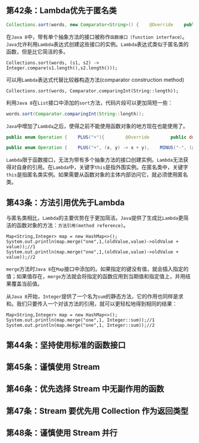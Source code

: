 
## 第42条：Lambda优先于匿名类

```java
Collections.sort(words, new Comparator<String>() {    @Override    public int compare(String s1, String s2) {        return Integer.compare(s1.length(),s2.length());    }});
```

在`Java 8`中，带有单个抽象方法的接口被称作`函数接口（function interface）`。`Java`允许利用`Lambda`表达式创建这些接口的实例。`Lambda`表达式类似于匿名类的函数，但是比它简洁的多。

```
Collections.sort(words, (s1, s2) -> Integer.compare(s1.length(),s2.length()));
```

可以用`Lambda`表达式代替比较器构造方法(comparator construction method)

```
Collections.sort(words, Comparator.comparingInt(String::length));
```

利用`Java 8`在`List`接口中添加的`sort`方法，代码片段可以更加简短一些：

```java
words.sort(Comparator.comparingInt(String::length));
```

`Java`中增加了`Lambda`之后，使得之前不能使用函数对象的地方现在也能使用了。

```java
public enum Operation {    PLUS("+"){        @Override        public double apply(double x, double y) {            return x + y;        }    },    MINUS("-"){        @Override        public double apply(double x, double y) {            return x - y;        }    },    TIMES("*"){        @Override        public double apply(double x, double y) {            return x * y;        }    },    DIVIDE("/"){        @Override        public double apply(double x, double y) {            return x / y;        }    };    private final String symbol;    Operation(String symbol){        this.symbol = symbol;    }    public abstract double apply(double x,double y);}
```

```java
public enum Operation {    PLUS("+", (x, y) -> x + y),    MINUS("-", (x, y) -> x - y),    TIMES("*", (x, y) -> x * y),    DIVIDE("/", (x, y) -> x / y);    private final String symbol;    private final DoubleBinaryOperator op;    Operation(String symbol, DoubleBinaryOperator op) {        this.symbol = symbol;        this.op = op;    }    public double apply(double x, double y) {        return op.applyAsDouble(x, y);    }}
```

`Lambda`限于函数接口，无法为带有多个抽象方法的接口创建实例。`Lambda`无法获得对自身的引用。在`Lambda`中，关键字`this`是指外围实例。在匿名类中，关键字`this`是指匿名类实例。如果需要从函数对象的主体内部访问它，就必须使用匿名类。


## 第43条：方法引用优先于Lambda

与匿名类相比，`Lambda`的主要优势在于更加简洁。`Java`提供了生成比`Lambda`更简洁的函数对象的方法：`方法引用(method reference)`。

```
Map<String,Integer> map = new HashMap<>();
System.out.println(map.merge("one",1,(oldValue,value)->oldValue + value));//1
System.out.println(map.merge("one",1,(oldValue,value)->oldValue + value));//2
```

`merge`方法时`Java 8`在`Map`接口中添加的。如果指定的键没有值，就会插入指定的值；如果值存在，`merge`方法就会将指定的函数应用到当期值和指定值上，并用结果覆盖当前值。

从`Java 8`开始，`Integer`提供了一个名为`sum`的静态方法，它的作用也同样是求和。我们只要传入一个对该方法的引用，就可以更轻松地得到相同的结果：

```
Map<String,Integer> map = new HashMap<>();
System.out.println(map.merge("one",1, Integer::sum));//1
System.out.println(map.merge("one",1, Integer::sum));//2
```


## 第44条：坚持使用标准的函数接口


## 第45条：谨慎使用 Stream


## 第46条：优先选择 Stream 中无副作用的函数


## 第47条：Stream 要优先用 Collection 作为返回类型


## 第48条：谨慎使用 Stream 并行

